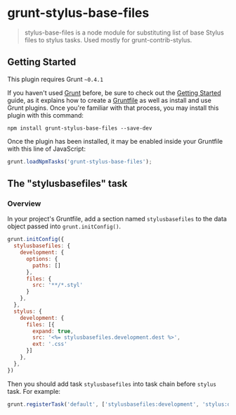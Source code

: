 # grunt-stylus-base-files

> stylus-base-files is a node module for substituting list of base Stylus files to stylus tasks. Used mostly for grunt-contrib-stylus.

## Getting Started
This plugin requires Grunt `~0.4.1`

If you haven't used [Grunt](http://gruntjs.com/) before, be sure to check out the [Getting Started](http://gruntjs.com/getting-started) guide, as it explains how to create a [Gruntfile](http://gruntjs.com/sample-gruntfile) as well as install and use Grunt plugins. Once you're familiar with that process, you may install this plugin with this command:

```shell
npm install grunt-stylus-base-files --save-dev
```

Once the plugin has been installed, it may be enabled inside your Gruntfile with this line of JavaScript:

```js
grunt.loadNpmTasks('grunt-stylus-base-files');
```

## The "stylusbasefiles" task

### Overview
In your project's Gruntfile, add a section named `stylusbasefiles` to the data object passed into `grunt.initConfig()`.

```js
grunt.initConfig({
  stylusbasefiles: {
    development: {
      options: {
        paths: []
      },
      files: {
        src: '**/*.styl'
      }
    },
  },
  stylus: {
    development: {
      files: [{
        expand: true,
        src: '<%= stylusbasefiles.development.dest %>',
        ext: '.css'
      }]
    },
  },
})
```
Then you should add task `stylusbasefiles` into task chain before `stylus` task. For example:

```js
grunt.registerTask('default', ['stylusbasefiles:development', 'stylus:development']);
```